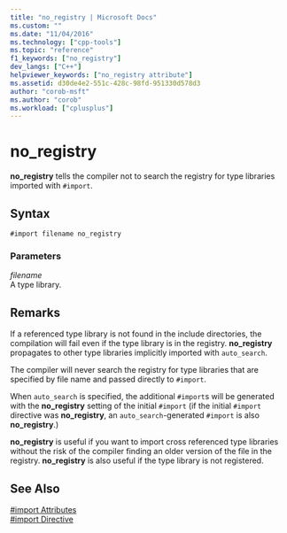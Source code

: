 ```yaml
---
title: "no_registry | Microsoft Docs"
ms.custom: ""
ms.date: "11/04/2016"
ms.technology: ["cpp-tools"]
ms.topic: "reference"
f1_keywords: ["no_registry"]
dev_langs: ["C++"]
helpviewer_keywords: ["no_registry attribute"]
ms.assetid: d30de4e2-551c-428c-98fd-951330d578d3
author: "corob-msft"
ms.author: "corob"
ms.workload: ["cplusplus"]
---
```

# no_registry
**no_registry** tells the compiler not to search the registry for type libraries imported with `#import`.  
  
## Syntax  
  
```  
#import filename no_registry  
```  
  
### Parameters  
*filename*  
A type library.  
  
## Remarks  
 
If a referenced type library is not found in the include directories, the compilation will fail even if the type library is in the registry.  **no_registry** propagates to other type libraries implicitly imported with `auto_search`.  
  
The compiler will never search the registry for type libraries that are specified by file name and passed directly to `#import`.  
  
When `auto_search` is specified, the additional `#import`s will be generated with the **no_registry** setting of the initial `#import` (if the initial `#import` directive was **no_registry**, an `auto_search`-generated `#import` is also **no_registry**.)  
  
**no_registry** is useful if you want to import cross referenced type libraries without the risk of the compiler finding an older version of the file in the registry. **no_registry** is also useful if the type library is not registered.  
  
## See Also  
 
[#import Attributes](../preprocessor/hash-import-attributes-cpp.md)   
[#import Directive](../preprocessor/hash-import-directive-cpp.md)